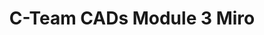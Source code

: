 ---
title: C-Team CADs Module 3 Miro
redirect_to: https://miro.com/app/board/uXjVMGZLk6I=/?share_link_id=637519804690
redirect_from: 
  - /M3Miro
  - /m3miro
---